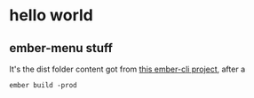# hello world

## ember-menu stuff

It's the dist folder content got from [this ember-cli project](https://github.com/lucaforgia/menu-backend-ember), after a

	ember build -prod
